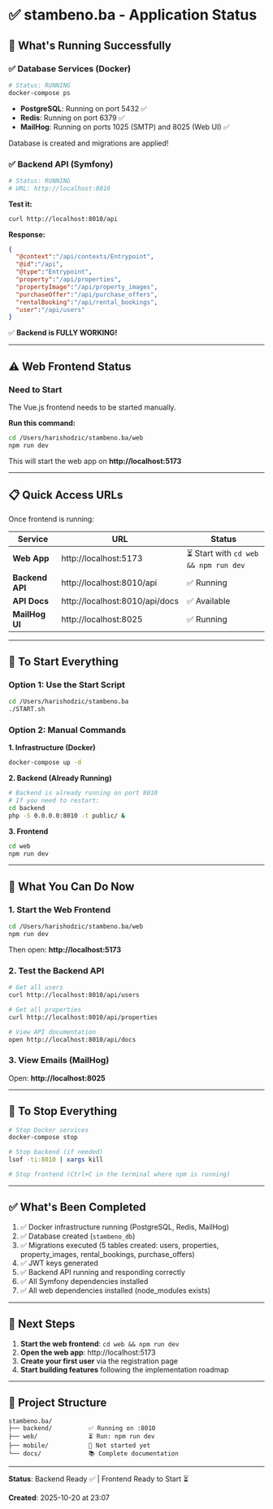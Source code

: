 # ✅ stambeno.ba - Application Status

## 🎉 What's Running Successfully

### ✅ Database Services (Docker)
```bash
# Status: RUNNING
docker-compose ps
```

- **PostgreSQL**: Running on port 5432 ✅
- **Redis**: Running on port 6379 ✅
- **MailHog**: Running on ports 1025 (SMTP) and 8025 (Web UI) ✅

Database is created and migrations are applied!

### ✅ Backend API (Symfony)
```bash
# Status: RUNNING
# URL: http://localhost:8010
```

**Test it:**
```bash
curl http://localhost:8010/api
```

**Response:** 
```json
{
  "@context":"/api/contexts/Entrypoint",
  "@id":"/api",
  "@type":"Entrypoint",
  "property":"/api/properties",
  "propertyImage":"/api/property_images",
  "purchaseOffer":"/api/purchase_offers",
  "rentalBooking":"/api/rental_bookings",
  "user":"/api/users"
}
```

✅ **Backend is FULLY WORKING!**

---

## ⚠️ Web Frontend Status

### Need to Start
The Vue.js frontend needs to be started manually.

**Run this command:**
```bash
cd /Users/harishodzic/stambeno.ba/web
npm run dev
```

This will start the web app on **http://localhost:5173**

---

## 📋 Quick Access URLs

Once frontend is running:

| Service | URL | Status |
|---------|-----|--------|
| **Web App** | http://localhost:5173 | ⏳ Start with `cd web && npm run dev` |
| **Backend API** | http://localhost:8010/api | ✅ Running |
| **API Docs** | http://localhost:8010/api/docs | ✅ Available |
| **MailHog UI** | http://localhost:8025 | ✅ Running |

---

## 🚀 To Start Everything

### Option 1: Use the Start Script
```bash
cd /Users/harishodzic/stambeno.ba
./START.sh
```

### Option 2: Manual Commands

**1. Infrastructure (Docker)**
```bash
docker-compose up -d
```

**2. Backend (Already Running)**
```bash
# Backend is already running on port 8010
# If you need to restart:
cd backend
php -S 0.0.0.0:8010 -t public/ &
```

**3. Frontend**
```bash
cd web
npm run dev
```

---

## 🎯 What You Can Do Now

### 1. Start the Web Frontend
```bash
cd /Users/harishodzic/stambeno.ba/web
npm run dev
```

Then open: **http://localhost:5173**

### 2. Test the Backend API
```bash
# Get all users
curl http://localhost:8010/api/users

# Get all properties
curl http://localhost:8010/api/properties

# View API documentation
open http://localhost:8010/api/docs
```

### 3. View Emails (MailHog)
Open: **http://localhost:8025**

---

## 🛑 To Stop Everything

```bash
# Stop Docker services
docker-compose stop

# Stop backend (if needed)
lsof -ti:8010 | xargs kill

# Stop frontend (Ctrl+C in the terminal where npm is running)
```

---

## ✅ What's Been Completed

1. ✅ Docker infrastructure running (PostgreSQL, Redis, MailHog)
2. ✅ Database created (`stambeno_db`)
3. ✅ Migrations executed (5 tables created: users, properties, property_images, rental_bookings, purchase_offers)
4. ✅ JWT keys generated
5. ✅ Backend API running and responding correctly
6. ✅ All Symfony dependencies installed
7. ✅ All web dependencies installed (node_modules exists)

---

## 🎨 Next Steps

1. **Start the web frontend**: `cd web && npm run dev`
2. **Open the web app**: http://localhost:5173
3. **Create your first user** via the registration page
4. **Start building features** following the implementation roadmap

---

## 📝 Project Structure

```
stambeno.ba/
├── backend/          ✅ Running on :8010
├── web/              ⏳ Run: npm run dev
├── mobile/           📱 Not started yet
└── docs/             📚 Complete documentation
```

---

**Status**: Backend Ready ✅ | Frontend Ready to Start ⏳

**Created**: 2025-10-20 at 23:07
